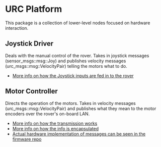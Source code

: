 # URC Platform

This package is a collection of lower-level nodes focused on hardware interaction.

## Joystick Driver

Deals with the manual control of the rover. Takes in joystick messages (sensor_msgs::msg::Joy) and publishes velocity messages (urc_msgs::msg::VelocityPair) telling the motors what to do.

- [More info on how the Joystick inputs are fed in to the rover](../urc_dashboard/)

## Motor Controller

Directs the operation of the motors. Takes in velocity messages (urc_msgs::msg::VelocityPair) and publishes what they mean to the motor encoders over the rover's on-board LAN.

- [More info on how the transmission works](../urc_util/src/ethernet_socket.cpp)
- [More info on how the info is encapsulated](../urc_nanopb/)
- [Actual hardware implementation of messages can be seen in the firmware repo](https://github.com/RoboJackets/urc-firmware)
